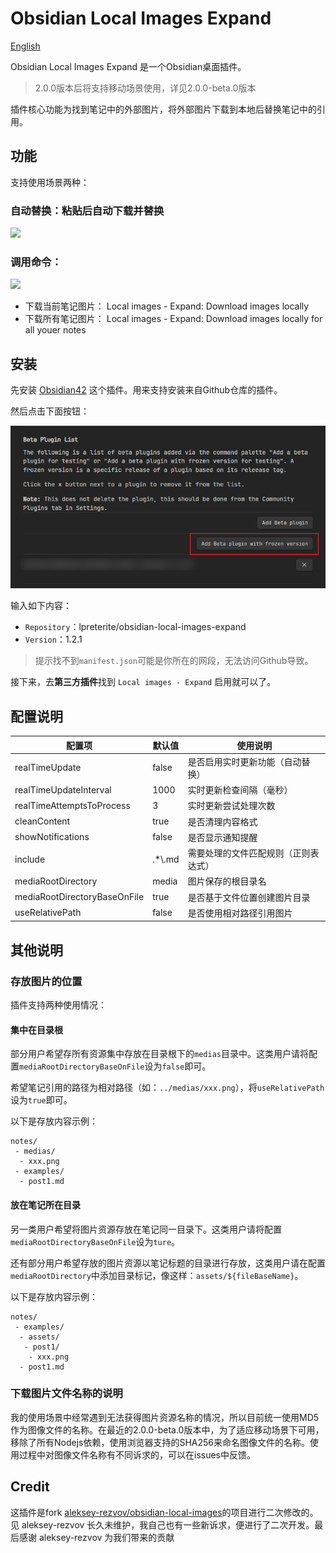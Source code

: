 # Obsidian Local Images Expand

[English](./README_EN.md)

Obsidian Local Images Expand 是一个Obsidian桌面插件。

> 2.0.0版本后将支持移动场景使用，详见2.0.0-beta.0版本

插件核心功能为找到笔记中的外部图片，将外部图片下载到本地后替换笔记中的引用。

## 功能

支持使用场景两种：

### 自动替换：粘贴后自动下载并替换

![](docs/obsidian-local-images-sep2021.gif)

### 调用命令：

![](docs/obsidian-local-images-html-sep2021.gif)

- 下载当前笔记图片： Local images - Expand: Download images locally
- 下载所有笔记图片： Local images - Expand: Download images locally for all youer notes

## 安装

先安装 [Obsidian42](https://github.com/TfTHacker/obsidian42-brat) 这个插件。用来支持安装来自Github仓库的插件。

然后点击下面按钮：

![step1](docs/step1.png)

输入如下内容：

- `Repository`：lpreterite/obsidian-local-images-expand
- `Version`：1.2.1

> 提示找不到`manifest.json`可能是你所在的网段，无法访问Github导致。

接下来，去**第三方插件**找到 `Local images - Expand` 启用就可以了。

## 配置说明

| 配置项                       | 默认值  | 使用说明                           |
|------------------------------|---------|--------------------------------|
| realTimeUpdate               | false   | 是否启用实时更新功能（自动替换）     |
| realTimeUpdateInterval       | 1000    | 实时更新检查间隔（毫秒）             |
| realTimeAttemptsToProcess    | 3       | 实时更新尝试处理次数               |
| cleanContent                 | true    | 是否清理内容格式                   |
| showNotifications            | false   | 是否显示通知提醒                   |
| include                      | .*\\.md | 需要处理的文件匹配规则（正则表达式） |
| mediaRootDirectory           | media   | 图片保存的根目录名                 |
| mediaRootDirectoryBaseOnFile | true    | 是否基于文件位置创建图片目录       |
| useRelativePath              | false   | 是否使用相对路径引用图片           |

## 其他说明

### 存放图片的位置

插件支持两种使用情况：

#### 集中在目录根

部分用户希望存所有资源集中存放在目录根下的`medias`目录中。这类用户请将配置`mediaRootDirectoryBaseOnFile`设为`false`即可。

希望笔记引用的路径为相对路径（如：`../medias/xxx.png`），将`useRelativePath`设为`true`即可。

以下是存放内容示例：

```
notes/
 - medias/
  - xxx.png
 - examples/
  - post1.md
```

#### 放在笔记所在目录

另一类用户希望将图片资源存放在笔记同一目录下。这类用户请将配置`mediaRootDirectoryBaseOnFile`设为`ture`。

还有部分用户希望存放的图片资源以笔记标题的目录进行存放，这类用户请在配置`mediaRootDirectory`中添加目录标记，像这样：`assets/${fileBaseName}`。

以下是存放内容示例：

```
notes/
 - examples/
  - assets/
   - post1/
    - xxx.png
  - post1.md
```

### 下载图片文件名称的说明

我的使用场景中经常遇到无法获得图片资源名称的情况，所以目前统一使用MD5作为图像文件的名称。在最近的2.0.0-beta.0版本中，为了适应移动场景下可用，移除了所有Nodejs依赖，使用浏览器支持的SHA256来命名图像文件的名称。使用过程中对图像文件名称有不同诉求的，可以在issues中反馈。

## Credit

这插件是fork [aleksey-rezvov/obsidian-local-images](https://github.com/aleksey-rezvov/obsidian-local-images)的项目进行二次修改的。 见 aleksey-rezvov 长久未维护，我自己也有一些新诉求，便进行了二次开发。最后感谢 aleksey-rezvov 为我们带来的贡献

